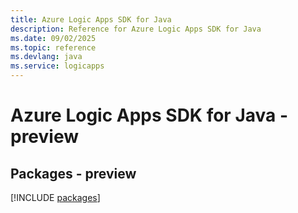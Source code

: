 ```yaml
---
title: Azure Logic Apps SDK for Java
description: Reference for Azure Logic Apps SDK for Java
ms.date: 09/02/2025
ms.topic: reference
ms.devlang: java
ms.service: logicapps
---
```

# Azure Logic Apps SDK for Java - preview
## Packages - preview
[!INCLUDE [packages](logic-apps-index.md)]